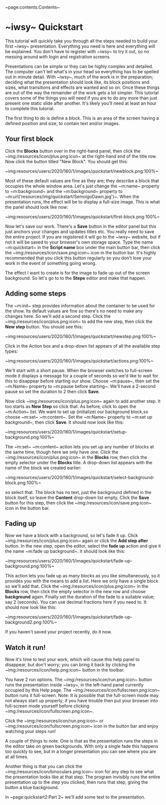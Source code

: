 ~page:contents:Contents~

# ~iwsy~ Quickstart

This tutorial will quickly take you through all the steps needed to build your first ~iwsy~ presentation. Everything you need is here and everything will be explained. You don't have to register with ~iwsy~ to try it out, so no messing around with login and registration screens. 

Presentations can be simple or they can be highly complex and detailed. The computer can't tell what's in your head so everything has to be spelled out in minute detail. With ~iwsy~, much of the work is in the preparation; deciding what the presentation should look like, its block positions and sizes, what transitions and effects are wanted and so on. Once these things are out of the way the remainder of the work gets a lot simpler. This tutorial covers some of the things you  will need if you are to do any more than just present one static slide after another. It's likely you'll need at least an hour to complete this tutorial.

The first thing to do is define a _block_. This is an area of the screen having a defined position and size, to contain text and/or images.

## Your first block

Click the **Blocks** button over in the right-hand panel, then click the ~img:/resources/icon/plus.png:icon~ at the right-hand end of the title row. Now click the button titled "New Block". You should get this:

~img:resources/users/2020/160/1/images/quickstart/newblock.png:100%~

Most of these default values are fine as they are; they describe a block that occupies the whole window area. Let's just change the ~m:name~ property to ~m:background~ and the ~m:background~ property to ~m:url('resources/img/quickstart/SemoigoDawn.jpg')~. When the presentation runs, the effect will be to display a full-size image. This is what the panel should look like now:

~img:resources/users/2020/160/1/images/quickstart/first-block.png:100%~

Now let's save our work. There's a **Save** button in the editor panel but this just anchors your changes and updates titles etc. You really need to save the entire project. If you are registered it will go to the ~iwsy~ website, but if not it will be saved to your browser's own storage space. Type the name ~m:quickstart~ in the **Script name** box under the main button bar, then click the ~img:/resources/icon/save.png:icon~ icon in the button bar. It's highly recommended that you click this button regularly so you don't lose your work in the event of something going wrong.

The effect I want to create is for the image to fade up out of the screen background. So let's go to to the **Steps** editor and make that happen. 

## Adding some steps

The ~m:init~ step provides information about the container to be used for the show. Its default values are fine so there's no need to make any changes here. So we'll add a second step. Click the ~img:/resources/icon/plus.png:icon~ to add the new step, then click the **New step** button. You should see this:

~img:resources/users/2020/160/1/images/quickstart/newstep.png:100%~

Click in the Action box and a drop-down list appears of all the available step types:

~img:resources/users/2020/160/1/images/quickstart/actions.png:100%~

We'll start with a short pause. When the browser switches to full-screen mode it displays a message for a couple of seconds so we'd like to wait for this to disappear before starting our show. Choose ~m:pause~, then set the ~m:Name~ property to ~m:pause before starting~. We'll have a 2-second pause so set the duration to 2 then click **Save**.

Now click ~img:/resources/icon/plus.png:icon~ again to add another step. It too starts as **New Step** so click that. As before, click to open the ~m:Action~ list. We want to set up (initialize) our background block,so choose ~m:set~ ~m:content~. Set the ~m:Name~ property to ~m:set up background~, then click **Save**. It should now look like this:

~img:resources/users/2020/160/1/images/quickstart/setup-background.png:100%~

The ~m:set~ ~m:content~ action lets you set up any number of blocks at the same time, though here we only have one. Click the ~img:/resources/icon/plus.png:icon~ in the **Blocks** row, then click the empty selector under the **Blocks** title. A drop-down list appears with the name of the block we created earlier:

~img:resources/users/2020/160/1/images/quickstart/select-background-block.png:100%~

so select that. The block has no text, just the background defined in the block itself, so leave the **Content** drop-down list empty. Click the **Save** button for this step, then click the ~img:/resources/icon/save.png:icon~ icon in the button bar.

## Fading up

Now we have a block with a background, so let's fade it up. Click ~img:/resources/icon/plus.png:icon~ again or click the **Add step after** button. In the new step, open the editor, select the **fade up** action and give it the name ~m:fade up background~. It should look like this:

~img:resources/users/2020/160/1/images/quickstart/fade-up-background.png:100%~

This action lets you fade up as many blocks as you like simultaneously, so it provides you with the means to add a list. Here we only have a single block so we'll add that. Click the ~img:/resources/icon/plus.png:icon~ in the **Blocks** row, then click the empty selector in the new row and choose **background** again. Finally set the duration of the fade to a suitable value; say 2 (seconds). You can use decimal fractions here if you need to. It should now look like this:

~img:resources/users/2020/160/1/images/quickstart/fade-up-background2.png:100%~

If you haven't saved your project recently, do it now.

## Watch it run!

Now it's time to test your work, which will cause this help panel to disappear, but don't worry; you can bring it back by clicking the ~img:/resources/icon/help.png:icon~ button in the toolbar.

You have 2 run options. The ~img:/resources/icon/run.png:icon~ button runs the presentation inside ~iwsy~, in the left-hand panel currently occupied by this Help page. The ~img:/resources/icon/fullscreen.png:icon~ button runs it full-screen. Note: It is possible that the full-screen mode may not always start up properly; if you have trouble then put your browser into full-screen mode yourself before clicking ~img:/resources/icon/fullscreen.png:icon~.

Click the ~img:/resources/icon/run.png:icon~ or ~img:/resources/icon/fullscreen.png:icon~ icon in the button bar and enjoy watching your steps run!

A couple of things to note. One is that as the presentation runs the steps in the editor take on green backgrounds. With only a single fade this happens too quickly to see, but in a longer presentation you can see where you are at all times.

Another thing is that you can click the ~img:/resources/icon/binoculars.png:icon~ icon for any step to see what the presentation looks like at that step. The program invisibly runs the entire presentation up to the step you clicked, then runs that step, giving the button a blue background.

in ~page:quickstart2:Part 2~ we'll add some text to the presentation.
